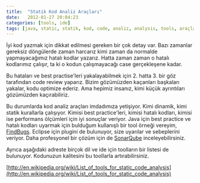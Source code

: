 ```yaml
---
title:  "Statik Kod Analiz Araçları"
date:   2012-01-27 20:04:23
categories: [tools, ide]
tags: [java, static, statik, kod, code, analiz, analysis, tools, araçları, findbugs, sonarqube, sonarlint]
---
```


İyi kod yazmak için dikkat edilmesi gereken bir çok detay var. Bazı zamanlar gereksiz döngülerde zaman harcarız kimi zaman da normalde yapmayacağımız hatalı kodlar yazarız. Hatta zaman zaman o hatalı kodlarımız çalışır, ta ki o kodun çalışmayacağı case gerçekleşene kadar.  
  
Bu hataları ve best practise'leri yakalayabilmek için 2. hatta 3. bir göz tarafından code review yaparız. Bizim gözümüzden kaçanları başkaları yakalar, kodu optimize ederiz. Ama hepimiz insanız, kimi küçük ayrıntıları gözümüzden kaçırabiliriz.  
  
Bu durumlarda kod analiz araçları imdadımıza yetişiyor. Kimi dinamik, kimi statik kurallarla çalışıyor. Kimisi best practice'leri, kimisi hatalı kodları, kimisi ise performans ölçümleri için iyi sonuçlar veriyor. Java için best practice ve hatalı kodları uyarmak için bulduğum kullanışlı bir tool örneği vereyim, [FindBugs](http://findbugs.sourceforge.net/). Eclipse için plugini de bulunuyor, size uyarılar ve sebeplerini veriyor. Daha profesyonel bir çözüm için de [SonarQube](https://www.sonarqube.org/) inceleyebilirsiniz. 
  
Ayrıca aşağıdaki adreste birçok dil ve ide için toolların bir listesi de bulunuyor. Kodunuzun kalitesini bu toollarla artırabilirsiniz.  
  
[http://en.wikipedia.org/wiki/List_of_tools_for_static_code_analysis](http://en.wikipedia.org/wiki/List_of_tools_for_static_code_analysis)  
